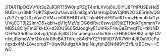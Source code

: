 $START$lpOQVVf0t3qZuR3RT15W0npPZgT4m1LXVbj6/iJ0iYU8Ff4PUSEsHq5BUDHLrr3Mtr7UK7SjbwOuYavvbELml3gmYlahHbjpDaVCjRtN2OGE5r90vQGg3jYZxnjOULoVym2VM+nv0KBHUlToR/TblmNHbtF9DuRlTrnozHmc4kIaGyiUVg0CT9j22ImrO6+qbh+pV1gMzVqlOG6xlRvc0swvLK9jkZTf9qXTgnmnh7vMBSL8C1yFm6FkksX+d3iOUS605dJoogkyE1UmRxF4wQeZmvqfTq+tkNNDOFPkr3Rd6louX4vgd/VqIuEj3lSTGmumego+c6vi16e+sFHb9OkH8KLm6jFCVnIxLtRzmoWmMXreAr06oBA3Tdreje84xPyYZYHIftiD7WR7WH4JKOaVDcPanpxdx4MxL8vcorqd7+0qw9UufgzXA8rpINuyfph26NtNI9YrZrfLraBDcw==$END$
